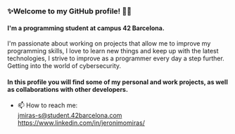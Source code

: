 ### ✨Welcome to my GitHub profile! 👋👋
#### I'm a programming student at campus 42 Barcelona. 
I'm passionate about working on projects that allow me to improve my programming skills,
I love to learn new things and keep up with the latest technologies, I strive to improve as a programmer every day a step further. 
Getting into the world of cybersecurity.

#### In this profile you will find some of my personal and work projects, as well as collaborations with other developers.

- 📫 How to reach me: <br>
jmiras-s@student.42barcelona.com <br>
https://www.linkedin.com/in/jeronimomiras/





